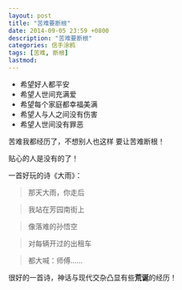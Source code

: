```yaml
---
layout: post
title: "苦难要断根"
date: 2014-09-05 23:59 +0800
description: "苦难要断根"
categories: 信手涂鸦
tags: [苦难, 断根]
lastmod: 
--- 
```


+ 希望好人都平安
+ 希望人世间充满爱
+ 希望每个家庭都幸福美满
+ 希望人与人之间没有伤害 
+ 希望人世间没有罪恶

苦难我都经历了，不想别人也这样
要让苦难断根！

贴心的人是没有的了！


一首好玩的诗《大雨》：

> 那天大雨，你走后

> 我站在芳园南街上

> 像落难的孙悟空

> 对每辆开过的出租车

> 都大喊：师傅……


很好的一首诗，神话与现代交杂凸显有些**荒诞**的经历！
